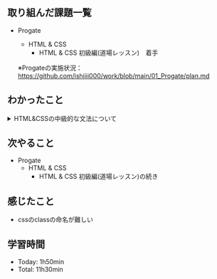 ## 取り組んだ課題一覧
- Progate
  - HTML & CSS
    - HTML & CSS 初級編(道場レッスン)　着手

  ※Progateの実施状況：<https://github.com/ishiiii000/work/blob/main/01_Progate/plan.md>

## わかったこと
<details>
<summary>HTML&CSSの中級的な文法について</summary>
  
  - 特になし
</details>

## 次やること
- Progate
  - HTML & CSS
    - HTML & CSS 初級編(道場レッスン)の続き

## 感じたこと
- cssのclassの命名が難しい

## 学習時間
- Today: 1h50min
- Total: 11h30min
  
